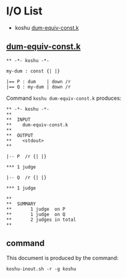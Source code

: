 # I/O List

- koshu [dum-equiv-const.k](#dum-equiv-constk)



## [dum-equiv-const.k](dum-equiv-const.k)

```
** -*- koshu -*-

my-dum : const {| |}

|== P : dum    | down /r
|== Q : my-dum | down /r
```

Command `koshu dum-equiv-const.k` produces:

```
** -*- koshu -*-
**
**  INPUT
**    dum-equiv-const.k
**
**  OUTPUT
**    <stdout>
**

|-- P  /r {| |}

*** 1 judge 

|-- Q  /r {| |}

*** 1 judge 

**
**  SUMMARY
**       1 judge  on P
**       1 judge  on Q
**       2 judges in total
**
```



## command

This document is produced by the command:

```
koshu-inout.sh -r -g koshu
```
